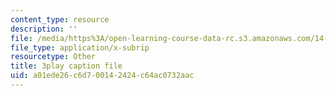 ```yaml
---
content_type: resource
description: ''
file: /media/https%3A/open-learning-course-data-rc.s3.amazonaws.com/14-13-psychology-and-economics-spring-2020/a01ede26c6d700142424c64ac0732aac_LJnCFFyF-M.srt
file_type: application/x-subrip
resourcetype: Other
title: 3play caption file
uid: a01ede26-c6d7-0014-2424-c64ac0732aac
---
```

